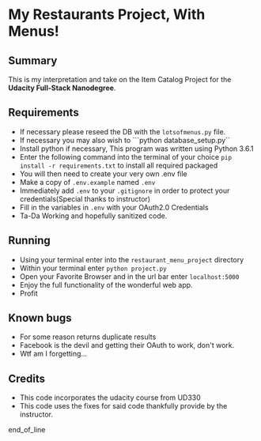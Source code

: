 # My Restaurants Project, With Menus!

## Summary
This is my interpretation and take on the Item Catalog Project for the **Udacity Full-Stack Nanodegree**.

## Requirements
- If necessary please reseed the DB with the ```lotsofmenus.py``` file.
- If necessary you may also wish to ```python database_setup.py``
- Install python if necessary, This program was written using Python 3.6.1
- Enter the following command into the terminal of your choice ```pip install -r requirements.txt``` to install all required packaged
- You will then need to create your very own .env file
- Make a copy of ```.env.example``` named ```.env```
- Immediately add ```.env``` to your ```.gitignore``` in order to protect your credentials(Special thanks to instructor)
- Fill in the variables in ```.env``` with your OAuth2.0 Credentials
- Ta-Da Working and hopefully sanitized code.

## Running
- Using your terminal enter into the ```restaurant_menu_project``` directory
- Within your terminal enter ```python project.py```
- Open your Favorite Browser and in the url bar enter ```localhost:5000```
- Enjoy the full functionality of the wonderful web app.
- Profit

## Known bugs
- For some reason returns duplicate results
- Facebook is the devil and getting their OAuth to work, don't work.
- Wtf am I forgetting...

## Credits
- This code incorporates the udacity course from UD330
- This code uses the fixes for said code thankfully provide by the instructor.

end_of_line
